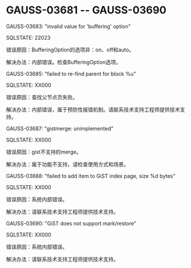 # GAUSS-03681 -- GAUSS-03690<a name="ZH-CN_TOPIC_0302073613"></a>

GAUSS-03683: "invalid value for 'buffering' option"

SQLSTATE: 22023

错误原因：BufferingOption的选项非：on、off和auto。

解决办法：内部错误。检查BufferingOption选项。

GAUSS-03685: "failed to re-find parent for block %u"

SQLSTATE: XX000

错误原因：查找父节点页失败。

解决办法：内部错误，属于预防性报错机制。请联系技术支持工程师提供技术支持。

GAUSS-03687: "gistmerge: unimplemented"

SQLSTATE: XX000

错误原因：gist不支持的merge。

解决办法：属于功能不支持，请检查使用方式和场景。

GAUSS-03688: "failed to add item to GiST index page, size %d bytes"

SQLSTATE: XX000

错误原因：系统内部错误。

解决办法：请联系技术支持工程师提供技术支持。

GAUSS-03690: "GiST does not support mark/restore"

SQLSTATE: XX000

错误原因：系统内部错误。

解决办法：请联系技术支持工程师提供技术支持。
